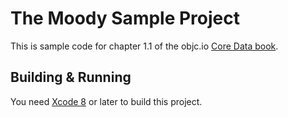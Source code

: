 # The Moody Sample Project

This is sample code for chapter 1.1 of the objc.io [Core Data book](https://www.objc.io/books/core-data/).

## Building & Running

You need [Xcode 8](https://developer.apple.com/xcode/) or later to build this project.

